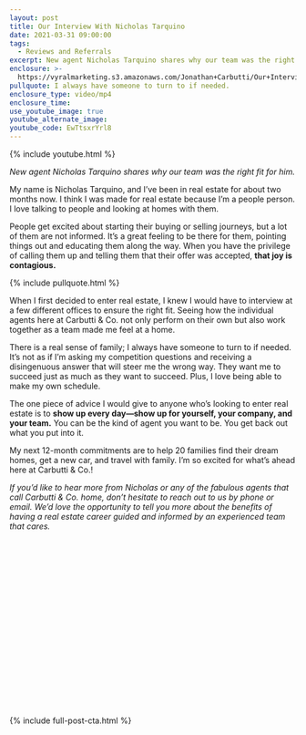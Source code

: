 ```yaml
---
layout: post
title: Our Interview With Nicholas Tarquino
date: 2021-03-31 09:00:00
tags:
  - Reviews and Referrals
excerpt: New agent Nicholas Tarquino shares why our team was the right fit for him.
enclosure: >-
  https://vyralmarketing.s3.amazonaws.com/Jonathan+Carbutti/Our+Interview+With+Nicholas+Tarquino.mp4
pullquote: I always have someone to turn to if needed.
enclosure_type: video/mp4
enclosure_time:
use_youtube_image: true
youtube_alternate_image:
youtube_code: EwTtsxrYrl8
---
```

{% include youtube.html %}

*New agent Nicholas Tarquino shares why our team was the right fit for him.*

My name is Nicholas Tarquino, and I’ve been in real estate for about two months now. I think I was made for real estate because I’m a people person. I love talking to people and looking at homes with them.&nbsp;

People get excited about starting their buying or selling journeys, but a lot of them are not informed. It’s a great feeling to be there for them, pointing things out and educating them along the way. When you have the privilege of calling them up and telling them that their offer was accepted, **that joy is contagious.&nbsp;**

{% include pullquote.html %}

When I first decided to enter real estate, I knew I would have to interview at a few different offices to ensure the right fit. Seeing how the individual agents here at Carbutti & Co. not only perform on their own but also work together as a team made me feel at a home.&nbsp;

There is a real sense of family; I always have someone to turn to if needed. It’s not as if I’m asking my competition questions and receiving a disingenuous answer that will steer me the wrong way. They want me to succeed just as much as they want to succeed. Plus, I love being able to make my own schedule.&nbsp;

The one piece of advice I would give to anyone who’s looking to enter real estate is to **show up every day—show up for yourself, your company, and your team.** You can be the kind of agent you want to be. You get back out what you put into it.&nbsp;

My next 12-month commitments are to help 20 families find their dream homes, get a new car, and travel with family. I’m so excited for what’s ahead here at Carbutti & Co.\!&nbsp;

*If you’d like to hear more from Nicholas or any of the fabulous agents that call Carbutti & Co. home, don’t hesitate to reach out to us by phone or email. We’d love the opportunity to tell you more about the benefits of having a real estate career guided and informed by an experienced team that cares.&nbsp;*

&nbsp;

&nbsp;

&nbsp;

&nbsp;

&nbsp;

&nbsp;

&nbsp;

&nbsp;

&nbsp;

&nbsp;

{% include full-post-cta.html %}
